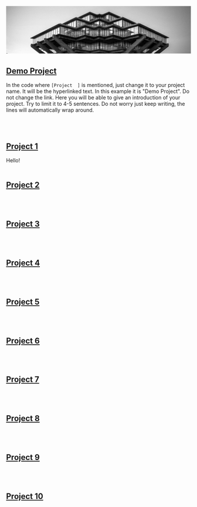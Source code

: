 ![Image](/images/header.jpeg) 
---

## [Demo Project](https://arnavdev04.github.io/eng10/Demo-Project.html)
In the code where `[Project  ]` is mentioned, just change it to your project name. It will be the hyperlinked text. In this example it is "Demo Project". Do not change the link. Here you will be able to give an introduction of your project. Try to limit it to 4-5 sentences. Do not worry just keep writing, the lines will automatically wrap around.

<br/><br/>
## [Project 1](https://arnavdev04.github.io/eng10/Project1.html)
Hello!
<br/><br/>
## [Project 2](https://arnavdev04.github.io/eng10/Project2.html)

<br/><br/>
## [Project 3](https://arnavdev04.github.io/eng10/Project3.html)

<br/><br/>
## [Project 4](https://arnavdev04.github.io/eng10/Project4.html)

<br/><br/>
## [Project 5](https://arnavdev04.github.io/eng10/Project5.html)

<br/><br/>
## [Project 6](https://arnavdev04.github.io/eng10/Project6.html)

<br/><br/>
## [Project 7](https://arnavdev04.github.io/eng10/Project7.html)

<br/><br/>
## [Project 8](https://arnavdev04.github.io/eng10/Project8.html)

<br/><br/>
## [Project 9](https://arnavdev04.github.io/eng10/Project9.html)

<br/><br/>
## [Project 10](https://arnavdev04.github.io/eng10/Project10.html)

<br/><br/>


